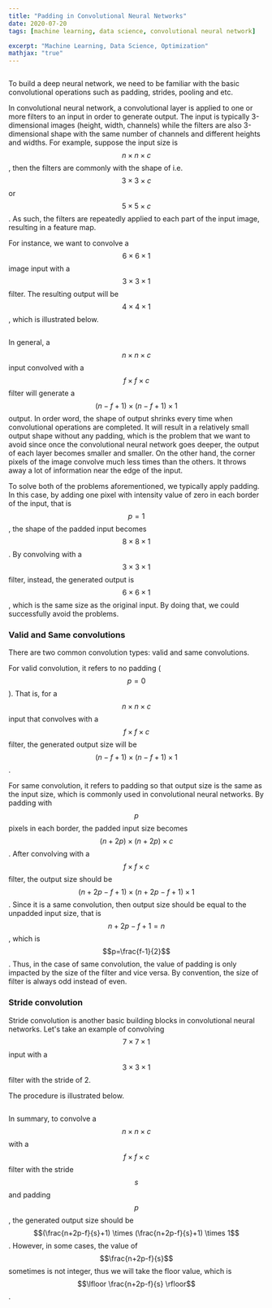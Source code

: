 ```yaml
---
title: "Padding in Convolutional Neural Networks"
date: 2020-07-20
tags: [machine learning, data science, convolutional neural network]

excerpt: "Machine Learning, Data Science, Optimization"
mathjax: "true"
---
```

<img src="{{ site.url }}{{ site.baseurl }}/images/padding/header_img.png" alt="">

To build a deep neural network, we need to be familiar with the basic convolutional operations such as padding, strides, pooling and etc.

In convolutional neural network, a convolutional layer is applied to one or more filters to an input in order to generate output. The input is typically 3-dimensional images (height, width, channels) while the filters are also 3-dimensional shape with the same number of channels and different heights and widths. For example, suppose the input size is $$n\times n\times c$$, then the filters are commonly with the shape of i.e. $$3\times 3\times c$$ or $$5\times 5\times c$$. As such, the filters are repeatedly applied to each part of the input image, resulting in a feature map.

For instance, we want to convolve a $$6 \times 6\times 1$$ image input with a $$3\times 3\times 1$$ filter. The resulting output will be $$4 \times 4\times 1$$, which is illustrated below.

<img src="{{ site.url }}{{ site.baseurl }}/images/padding/valid_convolution.PNG" alt="">

In general, a $$n \times n\times c$$ input convolved with a $$f \times f\times c$$ filter will generate a $$(n-f+1) \times (n-f+1) \times 1$$ output. In order word, the shape of output shrinks every time when convolutional operations are completed. It will result in a relatively small output shape without any padding, which is the problem that we want to avoid since once the convolutional neural network goes deeper, the output of each layer becomes smaller and smaller. On the other hand, the corner pixels of the image convolve much less times than the others. It throws away a lot of information near the edge of the input.

To solve both of the problems aforementioned, we typically apply padding. In this case, by adding one pixel with intensity value of zero in each border of the input, that is $$p=1$$, the shape of the padded input becomes $$8\times 8 \times 1$$. By convolving with a $$3\times 3\times 1$$ filter, instead, the generated output is $$6\times6\times1$$, which is the same size as the original input. By doing that, we could successfully avoid the problems.



### Valid and Same convolutions

There are two common convolution types: valid and same convolutions.

For valid convolution, it refers to no padding ($$p=0$$). That is, for a $$n\times n\times c$$ input that convolves with a $$f\times f\times c$$ filter, the generated output size will be $$(n-f+1)\times (n-f+1)\times 1$$.

For same convolution, it refers to padding so that output size is the same as the input size, which is commonly used in convolutional neural networks. By padding with $$p$$ pixels in each border, the padded input size becomes $$(n+2p) \times (n+2p) \times c$$. After convolving with a $$f\times f\times c$$ filter, the output size should be $$(n+2p-f+1) \times (n+2p-f+1) \times 1$$. Since it is a same convolution, then output size should be equal to the unpadded input size, that is $$n+2p-f+1=n$$, which is $$p=\frac{f-1}{2}$$. Thus, in the case of same convolution, the value of padding is only impacted by the size of the filter and vice versa. By convention, the size of filter is always odd instead of even.



### Stride convolution

Stride convolution is another basic building blocks in convolutional neural networks. Let's take an example of convolving $$7\times7\times1$$ input with a $$3\times3\times1$$ filter with the stride of 2.

The procedure is illustrated below.

<img src="{{ site.url }}{{ site.baseurl }}/images/padding/stride_convolution.PNG" alt="">

In summary, to convolve a $$n\times n\times c$$ with a $$f\times f\times c$$ filter with the stride $$s$$ and padding $$p$$, the generated output size should be  $$(\frac{n+2p-f}{s}+1) \times (\frac{n+2p-f}{s}+1) \times 1$$. However, in some cases, the value of $$\frac{n+2p-f}{s}$$ sometimes is not integer, thus we will take the floor value, which is $$\lfloor \frac{n+2p-f}{s} \rfloor$$.
